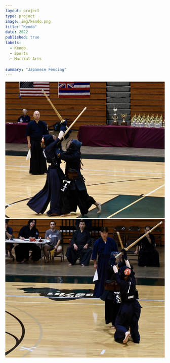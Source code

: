 ```yaml
---
layout: project
type: project
image: img/kendo.png
title: "Kendo"
date: 2022
published: true
labels:
  - Kendo
  - Sports
  - Martial Arts

summary: "Japanese Fencing"
---
```


<div class="text-center p-4">
  <img width="1000px" src="img/Screenshot_20240123-193229~2.png" class="img-thumbnail" >
</div>

<div class="text-center p-4">
  <img width="1000px" src="img/Screenshot_20240123-193256~2.png" class="img-thumbnail" >
</div>
